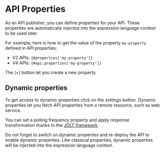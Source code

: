 # API Properties

As an API publisher, you can define properties for your API. These properties are automatically injected into the expression language context to be used later.

For example, here is how to get the value of the property `my-property` defined in API properties:
* V2 APIs: `{#properties['my-property']}`
* V4 APIs: `{#api.properties['my-property']}`

The (+) button let you create a new property.

## Dynamic properties

To get access to dynamic properties click on the _settings_ button. Dynamic properties let you fetch API properties from a remote resource, such as web service.

You can set a polling frequency property and apply response transformation thanks to the [JOLT framework](http://bazaarvoice.github.io/jolt/).

Do not forget to switch on dynamic properties and re-deploy the API to enable dynamic properties. Like classical properties, dynamic properties will be injected into the expression language context.
